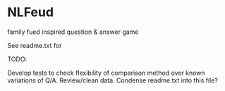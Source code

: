 # NLFeud
family fued inspired question &amp; answer game

See readme.txt for 

TODO:

Develop tests to check flexibility of comparison method over known variations of Q/A.
Review/clean data.
Condense readme.txt into this file?
